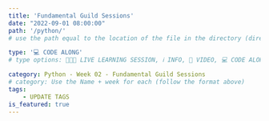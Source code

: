 ```yaml
---
title: 'Fundamental Guild Sessions'
date: "2022-09-01 08:00:00"
path: '/python/'
# use the path equal to the location of the file in the directory (directory structure)

type: '💻 CODE ALONG'
# type options: 👩🏽‍🏫 LIVE LEARNING SESSION, ℹ️ INFO, 🎥 VIDEO, 💻 CODE ALONG, 🥼LAB, ↩️ REVIEW/NOTES, 👥 GROUP LEARNING, 👷🏼‍♂️ GROUP PROJECT, 🧠 ASSESSMENT, 📝 ASSIGNMENT

category: Python - Week 02 - Fundamental Guild Sessions
# category: Use the Name + week for each (follow the format above)
tags: 
    - UPDATE TAGS
is_featured: true
---
```

